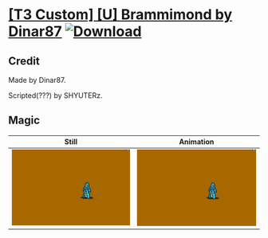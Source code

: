 # [\[T3 Custom\] \[U\] Brammimond by Dinar87](./) [![Download](https://img.shields.io/badge/Download--red?style=social&logo=github)](https://minhaskamal.github.io/DownGit/#/home?url=https://github.com/Klokinator/FE-Repo/tree/main/Battle%20Animations%2FMagi%20-%20Special%2F%5BT3%20Custom%5D%20%5BU%5D%20Brammimond%20by%20Dinar87%2F6.%20Magic)

## Credit

Made by Dinar87.

Scripted(???) by SHYUTERz.

## Magic

| Still | Animation |
| :---: | :-------: |
| ![Magic still](./Magic_000.png) | ![Magic animation](./Magic.gif) |
